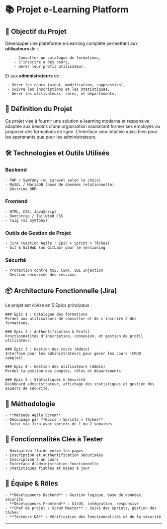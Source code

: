 # 📚 Projet e-Learning Platform

## 🎯 Objectif du Projet

Développer une plateforme e-Learning complète permettant aux **utilisateurs** de :

        - Consulter un catalogue de formations,
        - S’inscrire à des cours,
        - Gérer leur profil utilisateur.

Et aux **administrateurs** de :

     - Gérer les cours (ajout, modification, suppression),
     - Suivre les inscriptions et les statistiques,
     - Gérer les utilisateurs, rôles, et départements.

## 🧾 Définition du Projet

Ce projet vise à fournir une solution e-learning moderne et responsive adaptée aux besoins d’une organisation souhaitant former ses employés ou proposer des formations en ligne. L’interface sera intuitive aussi bien pour les apprenants que pour les administrateurs.

## 🛠️ Technologies et Outils Utilisés

### Backend

    - PHP / Symfony (ou Laravel selon le choix)
    - MySQL / MariaDB (base de données relationnelle)
    - Doctrine ORM

### Frontend

    - HTML, CSS, JavaScript
    - Bootstrap / Tailwind CSS
    - Twig (si Symfony)

### Outils de Gestion de Projet

    - Jira (Gestion Agile : Epic > Sprint > Tâches)
    - Git & GitHub (ou GitLab) pour le versioning

### Sécurité

    - Protection contre XSS, CSRF, SQL Injection
    - Gestion sécurisée des sessions

## 📦 Architecture Fonctionnelle (Jira)

Le projet est divisé en 5 Epics principaux :

    ### Epic 1 : Catalogue des formations
    Permet aux utilisateurs de consulter et de s'inscrire à des formations.

    ### Epic 2 : Authentification & Profil
    Fonctionnalités d'inscription, connexion, et gestion de profil utilisateur.

    ### Epic 3 : Gestion des cours (Admin)
    Interface pour les administrateurs pour gérer les cours (CRUD complet).

    ### Epic 4 : Gestion des utilisateurs (Admin)
    Permet la gestion des comptes, rôles et départements.

    ### Epic 5 : Statistiques & Sécurité
    Dashboard administrateur, affichage des statistiques et gestion des aspects de sécurité.

## 📅 Méthodologie

    - **Méthode Agile Scrum**
    - Découpage par **Epics > Sprints > Tâches**
    - Suivi via Jira avec sprints de 1 ou 2 semaines

## 🧪 Fonctionnalités Clés à Tester

    - Navigation fluide entre les pages
    - Inscription et authentification sécurisées
    - Inscription à un cours
    - Interface d’administration fonctionnelle
    - Statistiques fiables et mises à jour

## 👥 Équipe & Rôles

    - **Développeurs Backend** : Gestion logique, base de données, sécurité
    - **Développeurs Frontend** : UI/UX, intégration, responsive
    - **Chef de projet / Scrum Master** : Suivi des sprints, gestion des tâches
    - **Testeurs QA** : Vérification des fonctionnalités et de la sécurité

---



